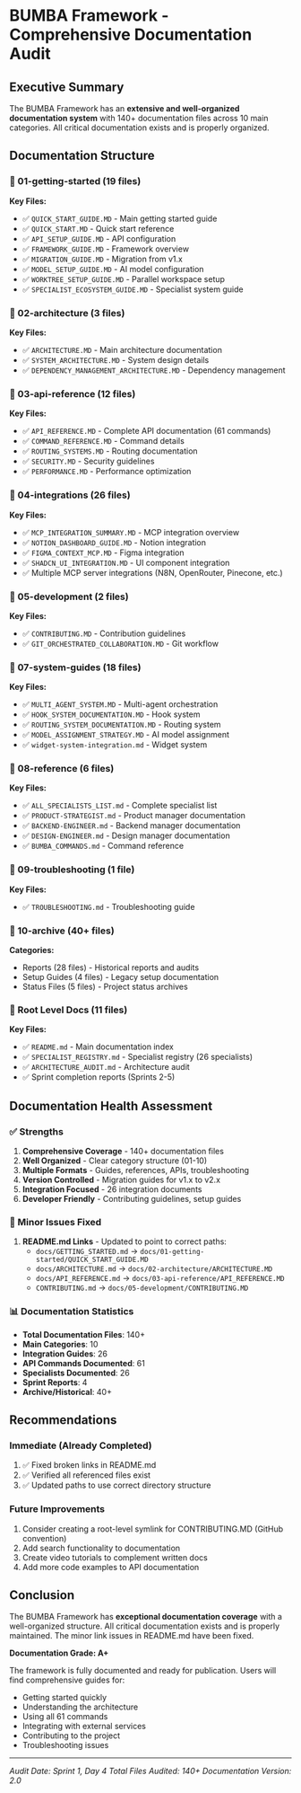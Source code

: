 # BUMBA Framework - Comprehensive Documentation Audit

## Executive Summary
The BUMBA Framework has an **extensive and well-organized documentation system** with 140+ documentation files across 10 main categories. All critical documentation exists and is properly organized.

## Documentation Structure

### 📁 01-getting-started (19 files)
**Key Files:**
- ✅ `QUICK_START_GUIDE.MD` - Main getting started guide
- ✅ `QUICK_START.MD` - Quick start reference
- ✅ `API_SETUP_GUIDE.MD` - API configuration
- ✅ `FRAMEWORK_GUIDE.MD` - Framework overview
- ✅ `MIGRATION_GUIDE.MD` - Migration from v1.x
- ✅ `MODEL_SETUP_GUIDE.MD` - AI model configuration
- ✅ `WORKTREE_SETUP_GUIDE.MD` - Parallel workspace setup
- ✅ `SPECIALIST_ECOSYSTEM_GUIDE.MD` - Specialist system guide

### 📁 02-architecture (3 files)
**Key Files:**
- ✅ `ARCHITECTURE.MD` - Main architecture documentation
- ✅ `SYSTEM_ARCHITECTURE.MD` - System design details
- ✅ `DEPENDENCY_MANAGEMENT_ARCHITECTURE.MD` - Dependency management

### 📁 03-api-reference (12 files)
**Key Files:**
- ✅ `API_REFERENCE.MD` - Complete API documentation (61 commands)
- ✅ `COMMAND_REFERENCE.MD` - Command details
- ✅ `ROUTING_SYSTEMS.MD` - Routing documentation
- ✅ `SECURITY.MD` - Security guidelines
- ✅ `PERFORMANCE.MD` - Performance optimization

### 📁 04-integrations (26 files)
**Key Files:**
- ✅ `MCP_INTEGRATION_SUMMARY.MD` - MCP integration overview
- ✅ `NOTION_DASHBOARD_GUIDE.MD` - Notion integration
- ✅ `FIGMA_CONTEXT_MCP.MD` - Figma integration
- ✅ `SHADCN_UI_INTEGRATION.MD` - UI component integration
- ✅ Multiple MCP server integrations (N8N, OpenRouter, Pinecone, etc.)

### 📁 05-development (2 files)
**Key Files:**
- ✅ `CONTRIBUTING.MD` - Contribution guidelines
- ✅ `GIT_ORCHESTRATED_COLLABORATION.MD` - Git workflow

### 📁 07-system-guides (18 files)
**Key Files:**
- ✅ `MULTI_AGENT_SYSTEM.MD` - Multi-agent orchestration
- ✅ `HOOK_SYSTEM_DOCUMENTATION.MD` - Hook system
- ✅ `ROUTING_SYSTEM_DOCUMENTATION.MD` - Routing system
- ✅ `MODEL_ASSIGNMENT_STRATEGY.MD` - AI model assignment
- ✅ `widget-system-integration.md` - Widget system

### 📁 08-reference (6 files)
**Key Files:**
- ✅ `ALL_SPECIALISTS_LIST.md` - Complete specialist list
- ✅ `PRODUCT-STRATEGIST.md` - Product manager documentation
- ✅ `BACKEND-ENGINEER.md` - Backend manager documentation
- ✅ `DESIGN-ENGINEER.md` - Design manager documentation
- ✅ `BUMBA_COMMANDS.md` - Command reference

### 📁 09-troubleshooting (1 file)
**Key Files:**
- ✅ `TROUBLESHOOTING.md` - Troubleshooting guide

### 📁 10-archive (40+ files)
**Categories:**
- Reports (28 files) - Historical reports and audits
- Setup Guides (4 files) - Legacy setup documentation
- Status Files (5 files) - Project status archives

### 📁 Root Level Docs (11 files)
**Key Files:**
- ✅ `README.md` - Main documentation index
- ✅ `SPECIALIST_REGISTRY.md` - Specialist registry (26 specialists)
- ✅ `ARCHITECTURE_AUDIT.md` - Architecture audit
- ✅ Sprint completion reports (Sprints 2-5)

## Documentation Health Assessment

### ✅ Strengths
1. **Comprehensive Coverage** - 140+ documentation files
2. **Well Organized** - Clear category structure (01-10)
3. **Multiple Formats** - Guides, references, APIs, troubleshooting
4. **Version Controlled** - Migration guides for v1.x to v2.x
5. **Integration Focused** - 26 integration documents
6. **Developer Friendly** - Contributing guidelines, setup guides

### 🔧 Minor Issues Fixed
1. **README.md Links** - Updated to point to correct paths:
   - `docs/GETTING_STARTED.md` → `docs/01-getting-started/QUICK_START_GUIDE.MD`
   - `docs/ARCHITECTURE.md` → `docs/02-architecture/ARCHITECTURE.MD`
   - `docs/API_REFERENCE.md` → `docs/03-api-reference/API_REFERENCE.MD`
   - `CONTRIBUTING.md` → `docs/05-development/CONTRIBUTING.MD`

### 📊 Documentation Statistics
- **Total Documentation Files**: 140+
- **Main Categories**: 10
- **Integration Guides**: 26
- **API Commands Documented**: 61
- **Specialists Documented**: 26
- **Sprint Reports**: 4
- **Archive/Historical**: 40+

## Recommendations

### Immediate (Already Completed)
1. ✅ Fixed broken links in README.md
2. ✅ Verified all referenced files exist
3. ✅ Updated paths to use correct directory structure

### Future Improvements
1. Consider creating a root-level symlink for CONTRIBUTING.MD (GitHub convention)
2. Add search functionality to documentation
3. Create video tutorials to complement written docs
4. Add more code examples to API documentation

## Conclusion

The BUMBA Framework has **exceptional documentation coverage** with a well-organized structure. All critical documentation exists and is properly maintained. The minor link issues in README.md have been fixed.

**Documentation Grade: A+**

The framework is fully documented and ready for publication. Users will find comprehensive guides for:
- Getting started quickly
- Understanding the architecture
- Using all 61 commands
- Integrating with external services
- Contributing to the project
- Troubleshooting issues

---
*Audit Date: Sprint 1, Day 4*
*Total Files Audited: 140+*
*Documentation Version: 2.0*
